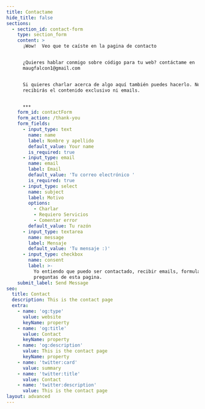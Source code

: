 ```yaml
---
title: Contactame
hide_title: false
sections:
  - section_id: contact-form
    type: section_form
    content: >
      ¡Wow!  Veo que te caíste en la pagina de contacto


      ¿Quieres hablar conmigo sobre código para tu web? contáctame en
      maugfalcon1@gmail.com


      Si quieres charlar acerca de algo aquí también puedes hacerlo. No
      recibirás el contenido exclusivo ni emails.


      ***
    form_id: contactForm
    form_action: /thank-you
    form_fields:
      - input_type: text
        name: name
        label: Nombre y apellido
        default_value: Your name
        is_required: true
      - input_type: email
        name: email
        label: Email
        default_value: 'Tu correo electrónico '
        is_required: true
      - input_type: select
        name: subject
        label: Motivo
        options:
          - Charlar
          - Requiero Servicios
          - Comentar error
        default_value: Tu razón
      - input_type: textarea
        name: message
        label: Mensaje
        default_value: 'Tu mensaje :)'
      - input_type: checkbox
        name: consent
        label: >-
          Yo entiendo que puedo ser contactado, recibir emails, formularios o
          preguntas de esta pagina.
    submit_label: Send Message
seo:
  title: Contact
  description: This is the contact page
  extra:
    - name: 'og:type'
      value: website
      keyName: property
    - name: 'og:title'
      value: Contact
      keyName: property
    - name: 'og:description'
      value: This is the contact page
      keyName: property
    - name: 'twitter:card'
      value: summary
    - name: 'twitter:title'
      value: Contact
    - name: 'twitter:description'
      value: This is the contact page
layout: advanced
---
```

